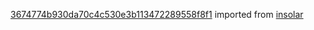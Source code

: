 [3674774b930da70c4c530e3b113472289558f8f1](https://github.com/insolar/insolar/commit/3674774b930da70c4c530e3b113472289558f8f1) imported from [insolar](https://github.com/insolar/insolar)
